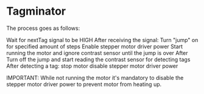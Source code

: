 # Tagminator
The process goes as follows:

Wait for nextTag signal to be HIGH
After receiving the signal:
Turn "jump" on for specified amount of steps
Enable stepper motor driver power
Start running the motor and ignore contrast sensor until the jump is over
After Turn off the jump and start reading the contrast sensor for detecting tags
After detecting a tag:
stop motor
disable stepper motor driver power

IMPORTANT: While not running the motor it's mandatory to disable the stepper motor driver power to prevent motor from heating up.
